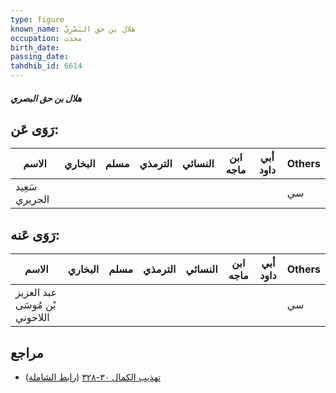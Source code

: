 ```yaml
---
type: figure
known_name: هلال بن حق البَصْرِيّ
occupation: محدث
birth_date:
passing_date:
tahdhib_id: 6614
---
```

##### هلال بن حق البصري

## رَوَى عَن:
| الاسم          | البخاري | مسلم | الترمذي | النسائي | ابن ماجه | أبي داود | Others |
| -------------- | ------- | ---- | ------- | ------- | -------- | -------- | ------ |
| سَعِيد الجريري |         |      |         |         |          |          | سي     |
## رَوَى عَنه:
| الاسم                          | البخاري | مسلم | الترمذي | النسائي | ابن ماجه | أبي داود | Others |
| ------------------------------ | ------- | ---- | ------- | ------- | -------- | -------- | ------ |
| عبد العزيز بْن مُوسَى اللاحوني |         |      |         |         |          |          | سي     |
## مراجع
- [تهذيب الكمال ٣٠-٣٢٨](obsidian://open?vault=Tahdhib-al-Kamal&file=Figures/٦٦١٤-هلال%20بن%20حق%20البصري) ([رابط الشاملة](https://shamela.ws/book/3722/16394))